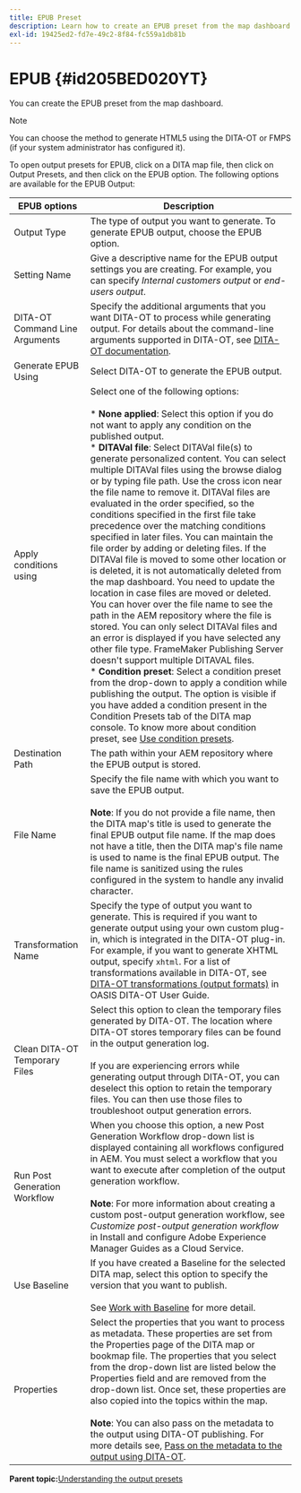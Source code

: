 ```yaml
---
title: EPUB Preset
description: Learn how to create an EPUB preset from the map dashboard. Configure EPUB output preset in AEM Guides.
exl-id: 19425ed2-fd7e-49c2-8f84-fc559a1db81b
---
```

# EPUB {#id205BED020YT}

You can create the EPUB preset from the map dashboard.

>[!NOTE]
>
> You can choose the method to generate HTML5 using the DITA-OT or FMPS \(if your system administrator has configured it\).

To open output presets for EPUB, click on a DITA map file, then click on Output Presets, and then click on the EPUB option. The following options are available for the EPUB Output:

| EPUB options | Description |
| --- | --- |
| Output Type | The type of output you want to generate. To generate EPUB output, choose the EPUB option. |
| Setting Name | Give a descriptive name for the EPUB output settings you are creating. For example, you can specify _Internal customers output_ or _end-users output_. |
| DITA-OT Command Line Arguments | Specify the additional arguments that you want DITA-OT to process while generating output. For details about the command-line arguments supported in DITA-OT, see [DITA-OT documentation](https://www.dita-ot.org/). |
| Generate EPUB Using | Select DITA-OT to generate the EPUB output. |
| Apply conditions using | Select one of the following options:<br><br>* **None applied**: Select this option if you do not want to apply any condition on the published output.<br>* **DITAVal file**: Select DITAVal file(s) to generate personalized content. You can select multiple DITAVal files using the browse dialog or by typing file path. Use the cross icon near the file name to remove it. DITAVal files are evaluated in the order specified, so the conditions specified in the first file take precedence over the matching conditions specified in later files. You can maintain the file order by adding or deleting files. If the DITAVal file is moved to some other location or is deleted, it is not automatically deleted from the map dashboard. You need to update the location in case files are moved or deleted. You can hover over the file name to see the path in the AEM repository where the file is stored. You can only select DITAVal files and an error is displayed if you have selected any other file type. FrameMaker Publishing Server doesn't support multiple DITAVAL files.<br>* **Condition preset**: Select a condition preset from the drop-down to apply a condition while publishing the output. The option is visible if you have added a condition present in the Condition Presets tab of the DITA map console. To know more about condition preset, see [Use condition presets](generate-output-use-condition-presets.md#id1825FL004PN). |
| Destination Path | The path within your AEM repository where the EPUB output is stored. |
| File Name | Specify the file name with which you want to save the EPUB output.<br><br>**Note**: If you do not provide a file name, then the DITA map's title is used to generate the final EPUB output file name. If the map does not have a title, then the DITA map's file name is used to name is the final EPUB output. The file name is sanitized using the rules configured in the system to handle any invalid character. |
| Transformation Name | Specify the type of output you want to generate. This is required if you want to generate output using your own custom plug-in, which is integrated in the DITA-OT plug-in. For example, if you want to generate XHTML output, specify `xhtml`. For a list of transformations available in DITA-OT, see [DITA-OT transformations (output formats)](http://www.dita-ot.org/2.3/user-guide/AvailableTransforms.md) in OASIS DITA-OT User Guide. |
| Clean DITA-OT Temporary Files | Select this option to clean the temporary files generated by DITA-OT. The location where DITA-OT stores temporary files can be found in the output generation log.<br><br>If you are experiencing errors while generating output through DITA-OT, you can deselect this option to retain the temporary files. You can then use those files to troubleshoot output generation errors. |
| Run Post Generation Workflow | When you choose this option, a new Post Generation Workflow drop-down list is displayed containing all workflows configured in AEM. You must select a workflow that you want to execute after completion of the output generation workflow.<br><br>**Note**: For more information about creating a custom post-output generation workflow, see _Customize post-output generation workflow_ in Install and configure Adobe Experience Manager Guides as a Cloud Service. |
| Use Baseline | If you have created a Baseline for the selected DITA map, select this option to specify the version that you want to publish.<br><br>See [Work with Baseline](generate-output-use-baseline-for-publishing.md#id1825FI0J0PF) for more detail. |
| Properties | Select the properties that you want to process as metadata. These properties are set from the Properties page of the DITA map or bookmap file. The properties that you select from the drop-down list are listed below the Properties field and are removed from the drop-down list. Once set, these properties are also copied into the topics within the map.<br><br>**Note**: You can also pass on the metadata to the output using DITA-OT publishing. For more details see, [Pass on the metadata to the output using DITA-OT](pass-metadata-dita-ot.md#id21BJ00QD0XA). |

**Parent topic:**[Understanding the output presets](generate-output-understand-presets.md)
